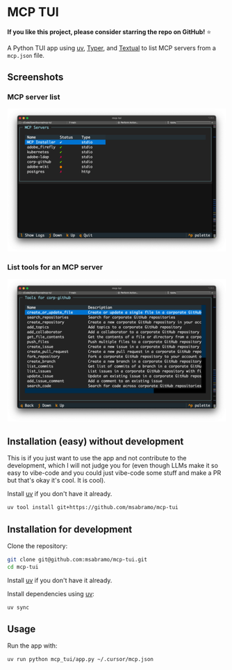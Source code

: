 # MCP TUI

**If you like this project, please consider starring the repo on GitHub!** ⭐️

A Python TUI app using [uv](https://github.com/astral-sh/uv), [Typer](https://typer.tiangolo.com/), and [Textual](https://textual.textualize.io/) to list MCP servers from a `mcp.json` file.

## Screenshots

### MCP server list

![MCP server list](docs/images/screenshot_001.png)

### List tools for an MCP server

![List tools for an MCP server](docs/images/screenshot_002.png)

## Installation (easy) without development

This is if you just want to use the app and not contribute to the development,
which I will not judge you for (even though LLMs make it so easy to vibe-code
and you could just vibe-code some stuff and make a PR but that's okay it's cool.
It is cool).

Install [uv](https://github.com/astral-sh/uv) if you don't have it already.

```sh
uv tool install git+https://github.com/msabramo/mcp-tui
```

## Installation for development

Clone the repository:

```sh
git clone git@github.com:msabramo/mcp-tui.git
cd mcp-tui
```

Install [uv](https://github.com/astral-sh/uv) if you don't have it already.

Install dependencies using [uv](https://github.com/astral-sh/uv):

```sh
uv sync
```

## Usage

Run the app with:

```sh
uv run python mcp_tui/app.py ~/.cursor/mcp.json
```
